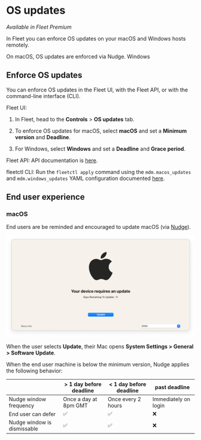 # OS updates

_Available in Fleet Premium_

In Fleet you can enforce OS updates on your macOS and Windows hosts remotely.

On macOS, OS updates are enforced via Nudge. Windows

## Enforce OS updates

You can enforce OS updates in the Fleet UI, with the Fleet API, or with the command-line interface (CLI).

Fleet UI:

1. In Fleet, head to the **Controls** > **OS updates** tab.

2. To enforce OS updates for macOS, select **macOS** and set a **Minimum version** and **Deadline**.

3. For Windows, select **Windows** and set a **Deadline** and **Grace period**.

Fleet API: API documentation is [here](https://fleetdm.com/docs/rest-api/rest-api#modify-team).

fleetctl CLI: Run the `fleetctl apply` command using the `mdm.macos_updates` and `mdm.windows_updates` YAML configuration documented [here](https://fleetdm.com/docs/using-fleet/configuration-files#TODO).

## End user experience

### macOS

End users are be reminded and encouraged to update macOS (via [Nudge](https://github.com/macadmins/nudge)).

![Nudge window](https://raw.githubusercontent.com/fleetdm/fleet/main/docs/images/nudge-window.png)

When the user selects **Update**, their Mac opens **System Settings > General > Software Update**.

When the end user machine is below the minimum version, Nudge applies the following behavior:

|                                      | > 1 day before deadline | < 1 day before deadline | past deadline         |
| ------------------------------------ | ----------------------- | ----------------------- | --------------------- |
| Nudge window frequency               | Once a day at 8pm GMT   | Once every 2 hours      | Immediately on login  |
| End user can defer                   | ✅                      | ✅                      | ❌                    |
| Nudge window is dismissable          | ✅                      | ✅                      | ❌                    |

<meta name="pageOrderInSection" value="1503">
<meta name="title" value="macOS updates">
<meta name="description" value="Learn how to manage OS updates on macOS and Windows devices.">
<meta name="navSection" value="Device management">
